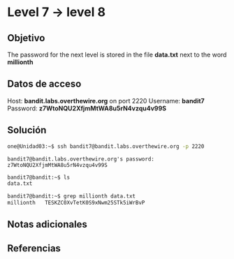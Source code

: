 # Level 7 -> level 8

## Objetivo
The password for the next level is stored in the file **data.txt** next to the word **millionth**

## Datos de acceso
Host: **bandit.labs.overthewire.org** on port 2220
Username: **bandit7**
Password: **z7WtoNQU2XfjmMtWA8u5rN4vzqu4v99S**

## Solución
```bash
one@Unidad03:~$ ssh bandit7@bandit.labs.overthewire.org -p 2220
```

```
bandit7@bandit.labs.overthewire.org's password: z7WtoNQU2XfjmMtWA8u5rN4vzqu4v99S
```

```bash
bandit7@bandit:~$ ls
data.txt
```

```bash
bandit7@bandit:~$ grep millionth data.txt 
millionth	TESKZC0XvTetK0S9xNwm25STk5iWrBvP
```

## Notas adicionales
## Referencias